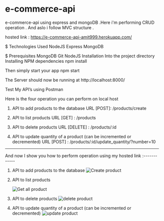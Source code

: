 # e-commerce-api
e-commerce-api using express and mongoDB .Here i'm performing CRUD operation . And aslo i follow MVC structure .

hosted link : https://e-commerce-api-amit999.herokuapp.com/

$ Technologies Used
    NodeJS
    Express
    MongoDB

$ Prerequisites
    MongoDB
    Git
    NodeJS
    Installation
Into the project directory
Installing NPM dependencies
npm install

Then simply start your app
npm start

The Server should now be running at http://localhost:8000/



Test My API’s using Postman


Here is the four operation you can perform on local host

1.  API to add products to the database
    URL [POST]: /products/create

2.  API to list products
    URL [GET] : /products

3.  API to delete products
    URL [DELETE] : /products/:id

4.  API to update quantity of a product (can be incremented or decremented)
    URL [POST] : /products/:id/update_quantity/?number=10
    
    
********************************************************************************************************************
   
And now I show you how to perform operation using my hosted link :------------


1.  API to add products to the database
    ![Create product](https://user-images.githubusercontent.com/96186566/200129067-13897f5a-7a6b-41c9-91e4-2a106d60d2f7.JPG)

2.  API to list products
    
    ![Get all product](https://user-images.githubusercontent.com/96186566/200129123-6bad8a09-38e6-4056-9b91-276029d07e6b.JPG)


3.  API to delete products
    ![delete product](https://user-images.githubusercontent.com/96186566/200129141-a9f02c6f-cdf2-4db8-b0d2-6873225a8fcf.JPG)



4.  API to update quantity of a product (can be incremented or decremented)
    ![update product](https://user-images.githubusercontent.com/96186566/200129149-72c53e8c-2975-4c83-927f-1f1d675d962a.JPG)




